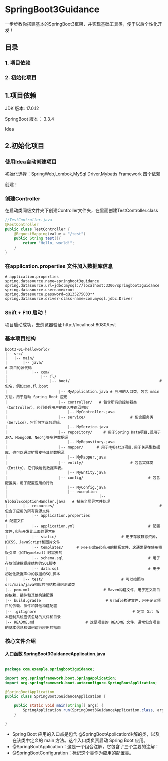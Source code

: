 # SpringBoot3Guidance

一步步教你搭建基本的SpringBoot3框架，并实现基础工具类，便于以后个性化开发！

## 目录

### 1. 项目依赖
### 2. 初始化项目

## 1.项目依赖
JDK 版本: 17.0.12

SpringBoot 版本： 3.3.4

Idea

## 2.初始化项目

### 使用Idea自动创建项目

初始化选择：SpringWeb,Lombok,MySql Driver,Mybatis Framework 四个依赖

创建！

### 创建Controller

在启动类同级文件夹下创建Controller文件夹，在里面创建TestController.class

```java
//TestController.java
@RestController
public class TestController {
    @RequestMapping(value = "/test")
    public String test(){
        return "Hello, world!";
    }
}
```

### 在application.properties 文件加入数据库信息

```properties
# application.properties
spring.datasource.name=springboot3guidance
spring.datasource.url=jdbc:mysql://localhost:3306/springboot3guidance
spring.datasource.username=root
spring.datasource.password=qQ135275033**
spring.datasource.driver-class-name=com.mysql.jdbc.Driver
```

### Shift + F10 启动！

项目启动成功，去浏览器验证 http://localhost:8080/test










### 基本项目结构

```text
boot3-01-helloworld/
|-- src/
|   |-- main/
|       |-- java/                                                               # 项目的源代码
|           |-- com/                                
|               |-- fl/
|                   |-- boot/                                        # 包名，例如com.fl.boot
|                       |-- MyApplication.java # 应用的入口类，包含 main 方法，用于启动 Spring Boot 应用
|                       |-- controller/   # 包含所有的控制器类（Controller），它们处理用户的输入并返回响应
|                           |-- MyController.java
|                       |-- service/                    # 包含服务类（Service），它们包含业务逻辑。
|                           |-- MyService.java
|                       |-- repository/     # 用于Spring Data项目,适用于JPA、MongoDB、Neo4j等多种数据源
|                           |-- MyRepository.java
|                       |-- mapper/      # 用于MyBatis项目,用于关系型数据库，也可以通过扩展支持其他数据源
|                           |-- MyMapper.java
|                       |-- entity/                     # 包含实体类（Entity），它们映射到数据库表。
|                           |-- MyEntity.java
|                       |-- config/                             # 包含配置类，用于配置应用的行为
|                           |-- MyConfig.java
|                   		|-- exception
|                    					  |-- GlobalExceptionHandler.java  	# 捕获全局异常并处理
|       |-- resources/                                               # 包含了应用的所有资源文件
|           |-- application.properties                                           # 配置文件
|           |-- application.yml                                 # 配置文件,实际开发比上面的更常用
|           |-- static/                             # 用于存放静态资源，如CSS、JavaScript和图片文件
|           |-- templates/      # 用于存放Web应用的模板文件，这通常是在使用模板引擎（如Thymeleaf）时需要的
|           |-- schema.sql                                      # 用于存放创建数据库结构的SQL脚本
|           |-- data.sql                                        # 用于初始化数据库中的数据的SQL脚本
|       |-- test/                                   # 可以按照与src/main/java相似的包结构组织测试类
|-- pom.xml                                 # Maven构建文件，用于定义项目的依赖、插件和其他构建配置
|-- build.gradle                             # Gradle构建文件，用于定义项目的依赖、插件和其他构建配置
|-- .gitignore                                           # 定义 Git 版本控制系统应该忽略的文件和目录
|-- README.md                       # 这是项目的 README 文件，通常包含项目的基本信息和如何运行应用的指南
```

### 核心文件介绍

#### 入口函数 SpringBoot3GuidanceApplication.java

```java

package com.example.springboot3guidance;

import org.springframework.boot.SpringApplication;
import org.springframework.boot.autoconfigure.SpringBootApplication;

@SpringBootApplication
public class SpringBoot3GuidanceApplication {

    public static void main(String[] args) {
        SpringApplication.run(SpringBoot3GuidanceApplication.class, args);
    }

}

```

* Spring Boot 应用的入口点是包含 @SpringBootApplication注解的类，以及在该类中定义的 main 方法。这个入口类负责启动 Spring Boot 应用。
* @SpringBootApplication：这是一个组合注解，它包含了三个主要的注解：
* @SpringBootConfiguration：标记这个类作为应用的配置类。

